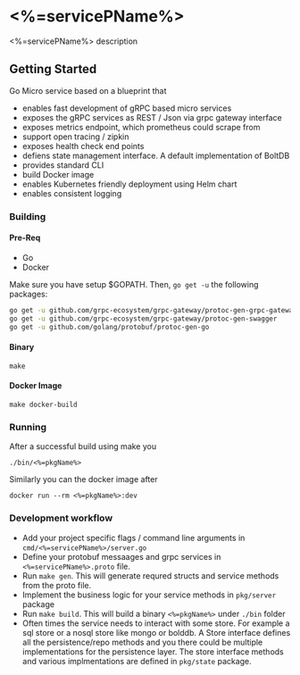 # <%=servicePName%>

<%=servicePName%> description

## Getting Started
Go Micro service based on a blueprint that 
- enables fast development of gRPC based micro services
- exposes the gRPC services as REST / Json via grpc gateway interface
- exposes metrics endpoint, which prometheus could scrape from
- support open tracing / zipkin
- exposes health check end points
- defiens state management interface. A default implementation of BoltDB
- provides standard CLI 
- build Docker image
- enables Kubernetes friendly deployment using Helm chart
- enables consistent logging

### Building 
#### Pre-Req
- Go 
- Docker

Make sure you have setup $GOPATH. Then, `go get -u` the following packages:

```sh
go get -u github.com/grpc-ecosystem/grpc-gateway/protoc-gen-grpc-gateway
go get -u github.com/grpc-ecosystem/grpc-gateway/protoc-gen-swagger
go get -u github.com/golang/protobuf/protoc-gen-go
```

#### Binary
`make`

#### Docker Image
`make docker-build`

### Running

After a successful build using make you

`./bin/<%=pkgName%>`

Similarly you can the docker image after 

`docker run --rm <%=pkgName%>:dev`

### Development workflow
- Add your project specific flags / command line arguments in `cmd/<%=servicePName%>/server.go`
- Define your protobuf messaages and grpc services in `<%=servicePName%>.proto` file.
- Run `make gen`. This will generate requred structs and service methods from the proto file.
- Implement the business logic for your service methods in `pkg/server` package
- Run `make build`. This will build a binary `<%=pkgName%>` under `./bin` folder
- Often times the service needs to interact with some store. For example a sql store or a nosql store like mongo or bolddb. A Store interface defines all the persistence/repo methods and you there could be multiple implementations for the persistence layer. The store interface methods and various implmentations are defined in `pkg/state` package.
 


